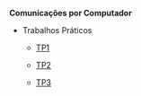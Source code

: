 **Comunicações por Computador**

* Trabalhos Práticos

    + [TP1](TP1/Report.pdf)

    + [TP2](TP2/GCVFTP)

    + [TP3](TP3/DNS)
